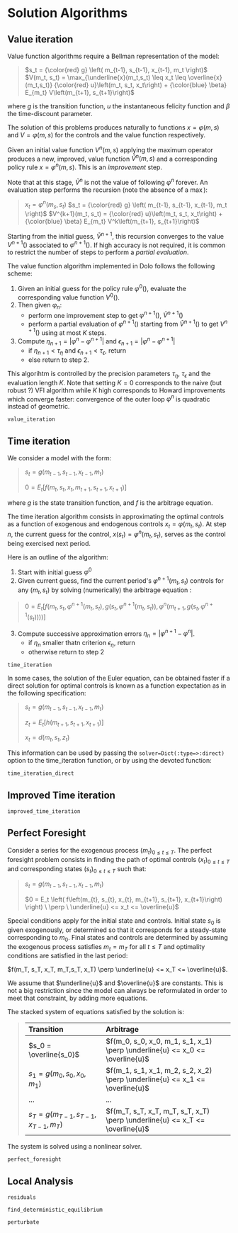 # Solution Algorithms

## Value iteration

Value function algorithms require a Bellman representation of the model:

> $s_t = {\color{red} g} \left( m_{t-1}, s_{t-1}, x_{t-1}, m_t \right)$
> $V(m_t, s_t) = \max_{\underline{x}(m_t,s_t) \leq x_t \leq \overline{x}(m_t,s_t)} {\color{red} u}\left(m_t, s_t, x_t\right) + {\color{blue} \beta} E_{m_t} V\left(m_{t+1}, s_{t+1}\right)$

where $g$ is the transition function, $u$ the instantaneous felicity function and $\beta$ the time-discount parameter.

The solution of this problems produces naturally to functions $x=\varphi(m,s)$ and  $V=\varphi(m,s)$ for the controls and the value function respectively.

Given an initial value function $V^n(m,s)$ applying the maximum operator produces a new, improved, value function $\tilde{V}^n(m,s)$ and a corresponding policy rule $x=\varphi^n(m,s)$. This is an *improvement* step.

Note that at this stage, $\tilde{V}^n$ is not the value of following $\varphi^n$ forever. An evaluation step performs the recursion (note the absence of a $\max$):

> $x_t=\varphi^n(m_s, s_t)$
> $s_t = {\color{red} g} \left( m_{t-1}, s_{t-1}, x_{t-1}, m_t \right)$
> $V^{k+1}(m_t, s_t) = {\color{red} u}\left(m_t, s_t, x_t\right) + {\color{blue} \beta} E_{m_t} V^k\left(m_{t+1}, s_{t+1}\right)$

Starting from the initial guess, $\tilde{V}^{n+1}$, this recursion converges to the value $V^{n+1}()$ associated to $\varphi^{n+1}()$. If high accuracy is not required, it is common to restrict the number of steps to perform a *partial evaluation*.

The value function algorithm implemented in Dolo follows the following scheme:

1. Given an initial guess for the policy rule $\varphi^0()$, evaluate the corresponding value function $V^0()$.
2. Then given $\varphi_n$:
    - perform one improvement step to get $\varphi^{n+1}()$, $\tilde{V}^{n+1}()$
    - perform a partial evaluation of $\varphi^{n+1}()$
    starting from $\tilde{V}^{n+1}()$ to get $V^{n+1}()$ using at most $K$ steps.
3. Compute $\eta_{n+1}=|\varphi^n-\varphi^{n+1}|$ and $\epsilon_{n+1}=|\varphi^n-\varphi^{n+1}|$
    - if $\eta_{n+1}<\tau_{\eta}$ and $\epsilon_{n+1}<\tau_{\epsilon}$, return
    - else return to step 2.

This algorihtm is controlled by the precision parameters $\tau_{\eta}$, $\tau_{\epsilon}$ and the evaluation length $K$. Note that setting $K=0$ corresponds to the naive (but robust ?) VFI algorithm while $K$ high corresponds to Howard improvements which converge faster: convergence of the outer loop $\varphi^n$ is quadratic instead of geometric.

```@docs
value_iteration
```

## Time iteration


We consider a model with the form:

> $s_t = g\left(m_{t-1}, s_{t-1}, x_{t-1}, m_t \right)$
>
> $0 = E_t \left[ f\left(m_t, s_{t}, x_{t}, m_{t+1}, s_{t+1}, x_{t+1} \right) \right]$

where $g$ is the state transition function, and $f$ is the arbitrage
equation.

The time iteration algorithm consists in approximating the optimal
controls as a function of exogenous and endogenous controls
$x_t = \varphi(m_t,s_t)$. At step $n$, the current guess for the control, $x(s_t) = \varphi^n(m_t, s_t)$, serves as the control being exercised next period.

Here is an outline of the algorithm:

1.   Start with initial guess $\varphi^0$
2.   Given current guess, find the current period's
    $\varphi^{n+1}(m_t,s_t)$ controls for any $(m_t,s_t)$ by solving (numerically)
    the arbitrage equation :
> $0 = E_t \left[ f\left(m_t, s_{t}, \varphi^{n+1}(m_t, s_t), g(s_t, \varphi^{n+1}(m_t, s_t)), \varphi^{n}(m_{t+1},g(s_t, \varphi^{n+1}(s_t))) \right) \right]$

3.  Compute successive approximation errors $\eta_n=|\varphi^{n+1}-\varphi^{n}|$.
    - if $\eta_n$ smaller thatn criterion $\epsilon_{\eta}$, return
    - otherwise return to step 2

```@docs
time_iteration
```

In some cases, the solution of the Euler equation, can be obtained
faster if a direct solution for optimal controls is known as a function expectation as in the following specification:


> $s_t = g\left(m_{t-1}, s_{t-1}, x_{t-1}, m_t \right)$
>
> $z_t = E_t \left[ h\left(m_{t+1}, s_{t+1}, x_{t+1} \right) \right]$
>
> $x_t = d(m_t, s_t, z_t)$

This information can be used by passing the `solver=Dict(:type=>:direct)` option to the time_iteration function,
or by using the devoted function:

```@docs
time_iteration_direct
```

## Improved Time iteration

```@docs
improved_time_iteration
```

## Perfect Foresight



Consider a series for the exogenous process $(m_t)_{0 \leq t \leq T}$.
The perfect foresight problem consists in finding the path of optimal
controls $(x_t)_{0 \leq t \leq T}$ and corresponding states
$(s_t)_{0 \leq t \leq T}$ such that:

> $s_t = g\left(m_{t-1}, s_{t-1}, x_{t-1}, m_t \right)$
>
> $0 = E_t \left( f\left(m_{t}, s_{t}, x_{t}, m_{t+1}, s_{t+1}, x_{t+1}\right) \right) \ \perp \ \underline{u} <= x_t <= \overline{u}$

Special conditions apply for the initial state and controls. Initial
state $s_0$ is given exogenously, or determined so that it corresponds for a steady-state corresponding to $m_0$. Final states and controls are
determined by assuming the exogenous process satisfies $m_t=m_T$ for all
$t\leq T$ and optimality conditions are satisfied in the last period:

$f(m_T, s_T, x_T, m_T,s_T, x_T) \perp \underline{u} <= x_T <= \overline{u}$.

We assume that $\underline{u}$ and $\overline{u}$ are constants. This is
not a big restriction since the model can always be reformulated in
order to meet that constraint, by adding more equations.

The stacked system of equations satisfied by the solution is:


>|      Transition         |   Arbitrage           |     
>| :-------------  |:-------------|
>| $s_0 = \overline{s_0}$   | $f(m_0, s_0, x_0, m_1, s_1, x_1) \perp \underline{u} <= x_0 <= \overline{u}$ |
>| $s_1 = g(m_0, s_0, x_0, m_1)$      |  $f(m_1, s_1, x_1, m_2, s_2, x_2) \perp \underline{u} <= x_1 <= \overline{u}$ |  
> | ... | ... |
>| $s_T = g(m_{T-1}, s_{T-1}, x_{T-1}, m_T)$ | $f(m_T, s_T, x_T, m_T, s_T, x_T) \perp \underline{u} <= x_T <= \overline{u}$  |

The system is solved using a nonlinear solver.

```@docs
perfect_foresight
```


## Local Analysis

```@docs
residuals
```

```@docs
find_deterministic_equilibrium
```

```@docs
perturbate
```
